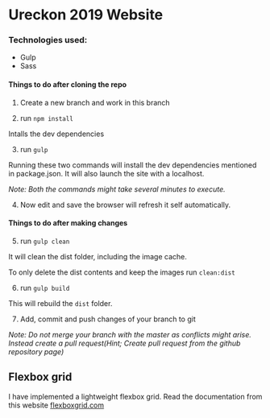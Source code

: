# Ureckon 2019 Website

### Technologies used:
  - Gulp
  - Sass

#### Things to do after cloning the repo
 1. Create a new branch and work in this branch

 2.  run `npm install`

 Intalls the dev dependencies

 3. run `gulp`

Running these two commands will install the dev dependencies mentioned in package.json. It will also launch the site with a localhost. 

*Note: Both the commands might take several minutes to execute.*

4. Now edit and save the browser will refresh it self automatically.

#### Things to do after making changes

  5. run `gulp clean`

  It will clean the dist folder, including the image cache. 
  
  To only delete the dist contents and keep the images run `clean:dist`

  6. run `gulp build`

  This will rebuild the `dist` folder.
  
  7. Add, commit and push changes of your branch to git

  *Note: Do not merge your branch with the master as conflicts might arise. Instead create a pull request(Hint; Create pull request from the github repository page)*


## Flexbox grid
I have implemented a lightweight flexbox grid. Read the documentation from this website [flexboxgrid.com](flexboxgrid.com)